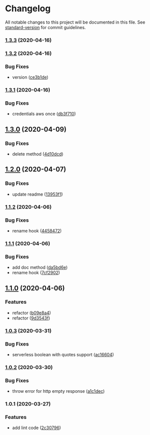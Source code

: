 # Changelog

All notable changes to this project will be documented in this file. See [standard-version](https://github.com/conventional-changelog/standard-version) for commit guidelines.

### [1.3.3](https://github.com/w4rlock/serverless-vault-custom-plugin/compare/1.3.2...1.3.3) (2020-04-16)

### [1.3.2](https://github.com/w4rlock/serverless-vault-custom-plugin/compare/1.3.1...1.3.2) (2020-04-16)


### Bug Fixes

* version ([ce3b1de](https://github.com/w4rlock/serverless-vault-custom-plugin/commit/ce3b1de8973aac8c60017eeceace59fa35a9dba6))

### [1.3.1](https://github.com/w4rlock/serverless-vault-custom-plugin/compare/1.3.0...1.3.1) (2020-04-16)


### Bug Fixes

* credentials aws once ([db3f710](https://github.com/w4rlock/serverless-vault-custom-plugin/commit/db3f710ae6452a925c91efd8b1494ee1392fa3b8))

## [1.3.0](https://github.com/w4rlock/serverless-vault-custom-plugin/compare/1.2.0...1.3.0) (2020-04-09)


### Bug Fixes

* delete method ([4d10dcd](https://github.com/w4rlock/serverless-vault-custom-plugin/commit/4d10dcd9b0a4b483e9dbac8c6646d247c5b867f2))

## [1.2.0](https://github.com/w4rlock/serverless-vault-custom-plugin/compare/1.1.2...1.2.0) (2020-04-07)


### Bug Fixes

* update readme ([13953f1](https://github.com/w4rlock/serverless-vault-custom-plugin/commit/13953f1ec4fba92ee3acfec29edca33738ecb307))

### [1.1.2](https://github.com/w4rlock/serverless-vault-custom-plugin/compare/1.1.1...1.1.2) (2020-04-06)


### Bug Fixes

* rename hook ([4458472](https://github.com/w4rlock/serverless-vault-custom-plugin/commit/4458472273ef338b11e7b7b53d648e3291df9684))

### [1.1.1](https://github.com/w4rlock/serverless-vault-custom-plugin/compare/1.1.0...1.1.1) (2020-04-06)


### Bug Fixes

* add doc method ([da5bd6e](https://github.com/w4rlock/serverless-vault-custom-plugin/commit/da5bd6e0f5d09b7d01f37d282c1af5d1a6af5b60))
* rename hook ([7cf2902](https://github.com/w4rlock/serverless-vault-custom-plugin/commit/7cf290236a4be753f0461401b6bd091bdb845bfb))

## [1.1.0](https://github.com/w4rlock/serverless-vault-custom-plugin/compare/1.0.3...1.1.0) (2020-04-06)


### Features

* refactor ([b09e8a4](https://github.com/w4rlock/serverless-vault-custom-plugin/commit/b09e8a429cc8358db018feb7ff23a4395a14118c))
* refactor ([9d3543f](https://github.com/w4rlock/serverless-vault-custom-plugin/commit/9d3543f08411dbd5ba3515bf12f804d2d66b7d57))

### [1.0.3](https://github.com/w4rlock/serverless-vault-custom-plugin/compare/1.0.2...1.0.3) (2020-03-31)


### Bug Fixes

* serverless boolean with quotes support ([ac16604](https://github.com/w4rlock/serverless-vault-custom-plugin/commit/ac1660467206b2e9f1300de99f0398199b309b76))

### [1.0.2](https://github.com/w4rlock/serverless-vault-custom-plugin/compare/1.0.1...1.0.2) (2020-03-30)


### Bug Fixes

* throw error for http empty response ([a1c1dec](https://github.com/w4rlock/serverless-vault-custom-plugin/commit/a1c1dec3d202616b2a75a9d6d0bdd5fee946b95f))

### 1.0.1 (2020-03-27)


### Features

* add lint code ([2c30796](https://github.com/w4rlock/serverless-vault-custom-plugin/commit/2c307968879903a9669ccdeb8848a513d148258d))
